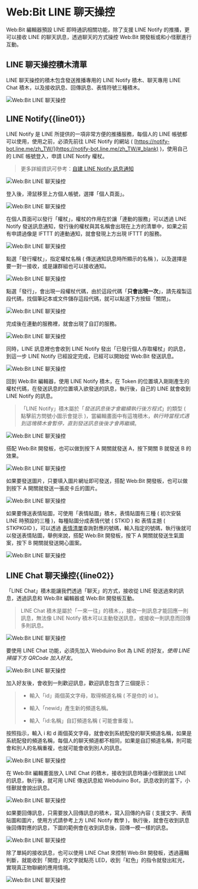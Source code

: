 # Web:Bit LINE 聊天操控

Web:Bit 編輯器預設 LINE 即時通訊相關功能，除了支援 LINE Notify 的推播，更可以接收 LINE 的聊天訊息，透過聊天的方式操控 Web:Bit 開發板或和小怪獸進行互動。

## LINE 聊天操控積木清單

LINE 聊天操控的積木包含發送推播專用的 LINE Notify 積木、聊天專用 LINE Chat 積木，以及接收訊息、回傳訊息、表情符號三種積木。

![Web:Bit LINE 聊天操控](../../../../media/zh-tw/education/extension/line-01.jpg)

## LINE Notify{{line01}}

LINE Notify 是 LINE 所提供的一項非常方便的推播服務，每個人的 LINE 帳號都可以使用，使用之前，必須先前往 LINE Notify 的網站 ( [https://notify-bot.line.me/zh_TW/](https://notify-bot.line.me/zh_TW/#_blank) )，使用自己的 LINE 帳號登入，申請 LINE Notify 權杖。

> 更多詳細資訊可參考：[自建 LINE Notify 訊息通知](https://www.oxxostudio.tw/articles/201806/line-notify.html#_blank)

![Web:Bit LINE 聊天操控](../../../../media/zh-tw/education/extension/line-02.jpg)

登入後，滑鼠移至上方個人帳號，選擇「個人頁面」。

![Web:Bit LINE 聊天操控](../../../../media/zh-tw/education/extension/line-03.jpg)

在個人頁面可以發行「權杖」，權杖的作用在於讓「連動的服務」可以透過 LINE Notify 發送訊息通知，發行後的權杖與其名稱會出現在上方的清單中，如果之前有申請過像是 IFTTT 的連動通知，就會發現上方出現 IFTTT 的服務。

![Web:Bit LINE 聊天操控](../../../../media/zh-tw/education/extension/line-04.jpg)

點選「發行權杖」，指定權杖名稱 ( 傳送通知訊息時所顯示的名稱 )，以及選擇是要一對一接收，或是讓群組也可以接收通知。

![Web:Bit LINE 聊天操控](../../../../media/zh-tw/education/extension/line-05.jpg)

點選「發行」，會出現一段權杖代碼，由於這段代碼「**只會出現一次**」，請先複製這段代碼，找個筆記本或文件儲存這段代碼，就可以點選下方按鈕「關閉」。

![Web:Bit LINE 聊天操控](../../../../media/zh-tw/education/extension/line-06.jpg)

完成後在連動的服務裡，就會出現了自訂的服務。

![Web:Bit LINE 聊天操控](../../../../media/zh-tw/education/extension/line-07.jpg)

同時，LINE 訊息裡也會收到 LINE Notify 發出「已發行個人存取權杖」的訊息，到這一步 LINE Notify 已經設定完成，已經可以開始從 Web:Bit 發送訊息。

![Web:Bit LINE 聊天操控](../../../../media/zh-tw/education/extension/line-08.jpg)

回到 Web:Bit 編輯器，使用 LINE Notify 積木，在 Token 的位置填入剛剛產生的權杖代碼，在發送訊息的位置填入欲發送的訊息，執行後，自己的 LINE 就會收到 LINE Notify 的訊息。

> 「LINE Notify」積木屬於「*發送訊息後才會繼續執行後方程式*」的類型 ( 點擊前方問號小圖示會提示 )，當編輯畫面中有這塊積木，*執行時當程式遇到這塊積木會暫停，直到發送訊息後後才會再繼續*。

![Web:Bit LINE 聊天操控](../../../../media/zh-tw/education/extension/line-10.jpg)

搭配 Web:Bit 開發板，也可以做到按下 A 開關就發送 A，按下開關 B 就發送 B 的效果。

![Web:Bit LINE 聊天操控](../../../../media/zh-tw/education/extension/line-11.jpg)

如果要發送圖片，只要填入圖片網址即可發送，搭配 Web:Bit 開發板，也可以做到按下 A 開關就發送一張皮卡丘的圖片。

![Web:Bit LINE 聊天操控](../../../../media/zh-tw/education/extension/line-13.jpg)

如果要傳送表情貼圖，可使用「表情貼圖」積木，表情貼圖有三種 ( 初次安裝 LINE 時預設的三種 )，每種貼圖分成表情代號 ( STKID ) 和 表情主題 ( STKPKGID )，可以透過 [表情清單](https://devdocs.line.me/files/sticker_list.pdf#_blank)查詢對應的號碼，輸入指定的號碼，執行後就可以發送表情貼圖，舉例來說，搭配 Web:Bit 開發板，按下 A 開關就發送生氣圖案，按下 B 開關就發送開心圖案。

![Web:Bit LINE 聊天操控](../../../../media/zh-tw/education/extension/line-12.jpg)

## LINE Chat 聊天操控{{line02}}

「LINE Chat」積木能讓我們透過「聊天」的方式，接收從 LINE 發送過來的訊息，透過訊息和 Web:Bit 編輯器或 Web:Bit 開發板互動。

> LINE Chat 積木是屬於「一來一往」的積木，，接收一則訊息才能回應一則訊息，無法像 LINE Notify 積木可以主動發送訊息，或接收一則訊息而回傳多則訊息。

![Web:Bit LINE 聊天操控](../../../../media/zh-tw/education/extension/line-14.jpg)

要使用 LINE Chat 功能，必須先加入 Webduino Bot 為 LINE 的好友，*使用 LINE 掃描下方 QRCode 加入好友*。

![Web:Bit LINE 聊天操控](../../../../media/zh-tw/education/extension/line-15.jpg)

加入好友後，會收到一則歡迎訊息，歡迎訊息包含了三個提示：

> - 輸入「id」兩個英文字母，取得頻道名稱 ( 不是你的 id )。
>
> - 輸入「newid」產生新的頻道名稱。
>
> - 輸入「id:名稱」自訂頻道名稱 ( 可能會重複 )。

按照指示，輸入 i 和 d 兩個英文字母，就會收到系統配發的聊天頻道名稱，如果是系統配發的頻道名稱，每個人的聊天頻道都不相同，如果是自訂頻道名稱，則可能會和別人的名稱重複，也就可能會收到別人的訊息。

![Web:Bit LINE 聊天操控](../../../../media/zh-tw/education/extension/line-16.jpg)

在 Web:Bit 編輯畫面放入 LINE Chat 的積木，接收到訊息時讓小怪獸說出 LINE 的訊息，執行後，就可用 LINE 傳送訊息給 Webduino Bot，訊息收到的當下，小怪獸就會說出訊息。

![Web:Bit LINE 聊天操控](../../../../media/zh-tw/education/extension/line-17.jpg)

如果要回傳訊息，只需要放入回傳訊息的積木，寫入回傳的內容 ( 支援文字、表情貼圖和圖片，使用方式請參考上方 LINE Notify 教學 )，執行後，就會在收到訊息後回傳對應的訊息，下圖的範例會在收到訊息後，回傳一模一樣的訊息。

![Web:Bit LINE 聊天操控](../../../../media/zh-tw/education/extension/line-18.jpg)

除了單純的接收訊息，也可以使用 LINE Chat 來控制 Web:Bit 開發板，透過邏輯判斷，就能收到「開燈」的文字就點亮 LED，收到「紅色」的指令就發出紅光，實現真正物聯網的應用情境。

![Web:Bit LINE 聊天操控](../../../../media/zh-tw/education/extension/line-19.jpg)


